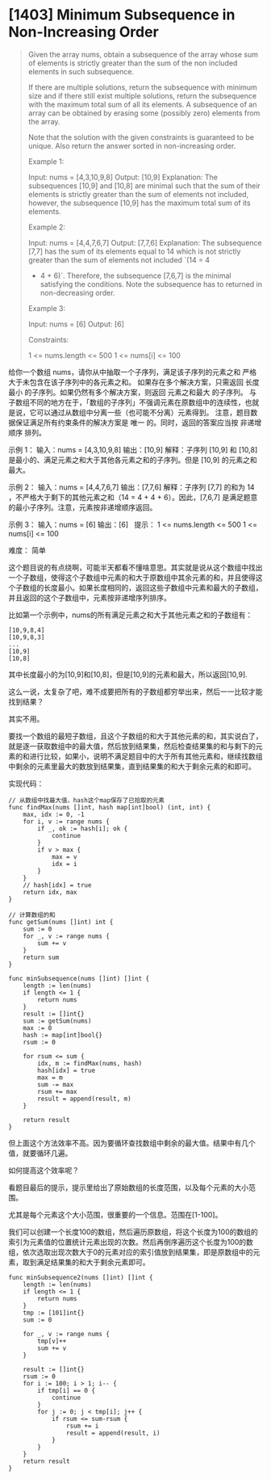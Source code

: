#  [1403] Minimum Subsequence in Non-Increasing Order

 > Given the array nums, obtain a subsequence of the array whose sum of
 > elements is strictly greater than the sum of the non included elements in
 > such subsequence.
 >
 > If there are multiple solutions, return the subsequence with minimum size
 > and if there still exist multiple solutions, return the subsequence with the
 > maximum total sum of all its elements. A subsequence of an array can be
 > obtained by erasing some (possibly zero) elements from the array.
 >
 > Note that the solution with the given constraints is guaranteed to be
 > unique. Also return the answer sorted in non-increasing order.
 >
 >
 > Example 1:
 >
 >
 > Input: nums = [4,3,10,9,8]
 > Output: [10,9]
 > Explanation: The subsequences [10,9] and [10,8] are minimal such that the
 > sum of their elements is strictly greater than the sum of elements not
 > included, however, the subsequence [10,9] has the maximum total sum of its
 > elements.
 >
 >
 > Example 2:
 >
 >
 > Input: nums = [4,4,7,6,7]
 > Output: [7,7,6]
 > Explanation: The subsequence [7,7] has the sum of its elements equal to 14
 > which is not strictly greater than the sum of elements not included `(14 = 4
 > + 4 + 6)`. Therefore, the subsequence [7,6,7] is the minimal satisfying the
 > conditions. Note the subsequence has to returned in non-decreasing
 > order.
 >
 >
 > Example 3:
 >
 >
 > Input: nums = [6]
 > Output: [6]
 >
 >
 >
 > Constraints:
 >
 >
 > 1 <= nums.length <= 500
 > 1 <= nums[i] <= 100
 >

给你一个数组 nums，请你从中抽取一个子序列，满足该子序列的元素之和 严格 大于未包含在该子序列中的各元素之和。
如果存在多个解决方案，只需返回 长度最小 的子序列。如果仍然有多个解决方案，则返回 元素之和最大 的子序列。
与子数组不同的地方在于，「数组的子序列」不强调元素在原数组中的连续性，也就是说，它可以通过从数组中分离一些（也可能不分离）元素得到。
注意，题目数据保证满足所有约束条件的解决方案是 唯一 的。同时，返回的答案应当按 非递增顺序 排列。

示例 1：
输入：nums = [4,3,10,9,8]
输出：[10,9] 
解释：子序列 [10,9] 和 [10,8] 是最小的、满足元素之和大于其他各元素之和的子序列。但是 [10,9] 的元素之和最大。 

示例 2：
输入：nums = [4,4,7,6,7]
输出：[7,7,6] 
解释：子序列 [7,7] 的和为 14 ，不严格大于剩下的其他元素之和（14 = 4 + 4 + 6）。因此，[7,6,7] 是满足题意的最小子序列。注意，元素按非递增顺序返回。  

示例 3：
输入：nums = [6]
输出：[6]
 
提示：
1 <= nums.length <= 500
1 <= nums[i] <= 100

难度： 简单

这个题目说的有点绕啊，可能半天都看不懂啥意思。其实就是说从这个数组中找出一个子数组，使得这个子数组中元素的和大于原数组中其余元素的和，并且使得这个子数组的长度最小。如果长度相同的，返回这些子数组中元素和最大的子数组，并且返回的这个子数组中，元素按非递增序列排序。

比如第一个示例中，nums的所有满足元素之和大于其他元素之和的子数组有：
```
[10,9,8,4]
[10,9,8,3]
...
[10,9]
[10,8]
```

其中长度最小的为[10,9]和[10,8]，但是[10,9]的元素和最大，所以返回[10,9].

这么一说，太复杂了吧，难不成要把所有的子数组都穷举出来，然后一一比较才能找到结果？

其实不用。

要找一个数组的最短子数组，且这个子数组的和大于其他元素的和，其实说白了，就是逐一获取数组中的最大值，然后放到结果集，然后检查结果集的和与剩下的元素的和进行比较，如果小，说明不满足题目中的大于所有其他元素和，继续找数组中剩余的元素里最大的数放到结果集，直到结果集的和大于剩余元素的和即可。

实现代码：
```golang
// 从数组中找最大值，hash这个map保存了已拾取的元素
func findMax(nums []int, hash map[int]bool) (int, int) {
    max, idx := 0, -1
    for i, v := range nums {
        if _, ok := hash[i]; ok {
            continue
        }
        if v > max {
            max = v
            idx = i
        }
    }
    // hash[idx] = true
    return idx, max
}

// 计算数组的和
func getSum(nums []int) int {
    sum := 0
    for _, v := range nums {
        sum += v
    }
    return sum
}

func minSubsequence(nums []int) []int {
    length := len(nums)
    if length <= 1 {
        return nums
    }
    result := []int{}
    sum := getSum(nums)
    max := 0
    hash := map[int]bool{}
    rsum := 0

    for rsum <= sum {
        idx, m := findMax(nums, hash)
        hash[idx] = true
        max = m
        sum -= max
        rsum += max
        result = append(result, m)
    }

    return result
}
```


但上面这个方法效率不高。因为要循环查找数组中剩余的最大值。结果中有几个值，就要循环几遍。

如何提高这个效率呢？

看题目最后的提示，提示里给出了原始数组的长度范围，以及每个元素的大小范围。

尤其是每个元素这个大小范围，很重要的一个信息。范围在[1-100]。

我们可以创建一个长度100的数组，然后遍历原数组，将这个长度为100的数组的索引为元素值的位置统计元素出现的次数。然后再倒序遍历这个长度为100的数组，依次选取出现次数大于0的元素对应的索引值放到结果集，即是原数组中的元素，取到满足结果集的和大于剩余元素即可。

```golang
func minSubsequence2(nums []int) []int {
    length := len(nums)
    if length <= 1 {
        return nums
    }
    tmp := [101]int{}
    sum := 0

    for _, v := range nums {
        tmp[v]++
        sum += v
    }

    result := []int{}
    rsum := 0
    for i := 100; i > 1; i-- {
        if tmp[i] == 0 {
            continue
        }
        for j := 0; j < tmp[i]; j++ {
            if rsum <= sum-rsum {
                rsum += i
                result = append(result, i)
            }
        }
    }
    return result
}
```



